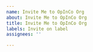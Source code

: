 ```yaml
---
name: Invite Me to OpInCo Org
about: Invite Me to OpInCo Org
title: Invite Me to OpInCo Org
labels: Invite on label
assignees: ''

---
```



